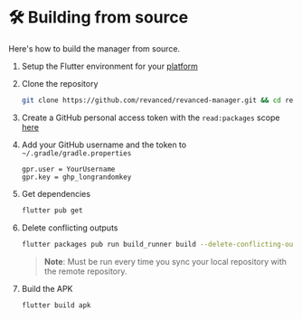 # 🛠 Building from source
Here's how to build the manager from source.

1. Setup the Flutter environment for your [platform](https://docs.flutter.dev/get-started/install)

2. Clone the repository

   ```sh
   git clone https://github.com/revanced/revanced-manager.git && cd revanced-manager
   ```

3. Create a GitHub personal access token with the `read:packages` scope [here](https://github.com/settings/tokens/new?scopes=read:packages&description=ReVanced)

4. Add your GitHub username and the token to `~/.gradle/gradle.properties`

   ```properties
   gpr.user = YourUsername
   gpr.key = ghp_longrandomkey
   ```

5. Get dependencies

   ```sh
   flutter pub get
   ```

6. Delete conflicting outputs

   ```sh
   flutter packages pub run build_runner build --delete-conflicting-outputs
   ```

   > **Note**: Must be run every time you sync your local repository with the remote repository.

7. Build the APK

   ```sh
   flutter build apk
   ```
